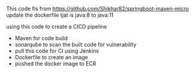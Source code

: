 This code fis from https://github.com/Shikhar82/springboot-maven-micro
update the dockerfile tjat is java:8 to java:11

using this code to create a CICD pipeline
- Maven for code build
- sonarqube to scan the built code for vulnerability
- pull this code for CI using Jenkins
- Dockerfile to create an image
- pushed the docker image to ECR

